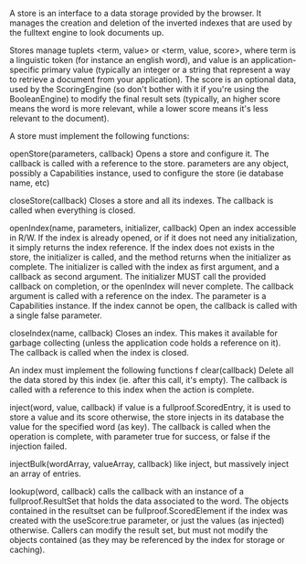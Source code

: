 A store is an interface to a data storage provided by the browser. It manages the creation and deletion of the inverted indexes that
are used by the fulltext engine to look documents up.

Stores manage tuplets <term, value> or <term, value, score>, where term is a linguistic token (for instance an english word), 
and value is an application-specific primary value (typically an integer or a string that represent a way to retrieve a
document from your application). The score is an optional data, used by the ScoringEngine (so don't bother with it if you're using
the BooleanEngine) to modify the final result sets (typically, an higher score means the word is more relevant, while a lower score means
it's less relevant to the document).

A store must implement the following functions:

openStore(parameters, callback)
Opens a store and configure it. The callback is called with a reference to the store.
parameters are any object, possibly a Capabilities instance, used to configure the store (ie database name, etc)

closeStore(callback)
Closes a store and all its indexes. The callback is called when everything is closed.

openIndex(name, parameters, initializer, callback)
Open an index accessible in R/W. 
If the index is already opened, or if it does not need any initialization, it simply returns the index reference.
If the index does not exists in the store, the initializer is called, and the method returns when the initializer
as complete. The initializer is called with the index as first argument, and a callback as second argument. The
initializer MUST call the provided callback on completion, or the openIndex will never complete.
The callback argument is called with a reference on the index.
The parameter is a Capabilities instance.
If the index cannot be open, the callback is called with a single false parameter.

closeIndex(name, callback)
Closes an index. This makes it available for garbage collecting (unless the application code holds a reference on it).
The callback is called when the index is closed.

An index must implement the following functions
f
clear(callback)
Delete all the data stored by this index (ie. after this call, it's empty).
The callback is called with a reference to this index when the action is complete.

inject(word, value, callback)
if value is a fullproof.ScoredEntry, it is used to store a value and its score
otherwise, the store injects in its database the value for the specified word (as key).
The callback is called when the operation is complete, with parameter true for success, or false if the
injection failed. 

injectBulk(wordArray, valueArray, callback)
like inject, but massively inject an array of entries. 

lookup(word, callback)
calls the callback with an instance of a fullproof.ResultSet that holds the data associated to the word.
The objects contained in the resultset can be fullproof.ScoredElement if the index was created with the
useScore:true parameter, or just the values (as injected) otherwise.
Callers can modify the result set, but must not modify the objects contained (as they may be referenced by
the index for storage or caching).

